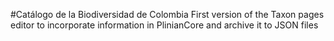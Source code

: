 #Catálogo de la Biodiversidad de Colombia
First version of the Taxon pages editor to incorporate information in PlinianCore and archive it to JSON files
